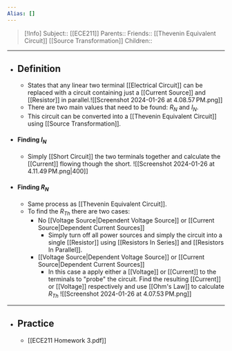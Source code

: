 ```yaml
---
Alias: []
---
```

> [!Info]
> Subject:: [[ECE211]]
> Parents:: 
> Friends:: [[Thevenin Equivalent Circuit]] [[Source Transformation]]
> Children:: 
---
- ## Definition
	- States that any linear two terminal [[Electrical Circuit]] can be replaced with a circuit containing just a [[Current Source]] and [[Resistor]] in parallel.![[Screenshot 2024-01-26 at 4.08.57 PM.png]]
	- There are two main values that need to be found: $R_{N}$ and $I_{N}$.
	- This circuit can be converted into a [[Thevenin Equivalent Circuit]] using [[Source Transformation]].
- #### Finding $I_{N}$
	- Simply [[Short Circuit]] the two terminals together and calculate the [[Current]] flowing though the short.
	  ![[Screenshot 2024-01-26 at 4.11.49 PM.png|400]]
- #### Finding $R_{N}$
	- Same process as [[Thevenin Equivalent Circuit]].
	- To find the $R_{Th}$ there are two cases:
		- No [[Voltage Source|Dependent Voltage Source]] or [[Current Source|Dependent Current Sources]]
			- Simply turn off all power sources and simply the circuit into a single [[Resistor]] using [[Resistors In Series]] and [[Resistors In Parallel]].
		- [[Voltage Source|Dependent Voltage Source]] or [[Current Source|Dependent Current Sources]]
			- In this case a apply either a [[Voltage]] or [[Current]] to the terminals to "probe" the circuit. Find the resulting [[Current]] or [[Voltage]] respectively and use [[Ohm's Law]] to calculate $R_{Th}$
			  ![[Screenshot 2024-01-26 at 4.07.53 PM.png]]
---
- ## Practice
	- [[ECE211 Homework 3.pdf]]